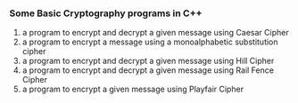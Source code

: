 ### Some Basic Cryptography programs in C++
1. a program to encrypt and decrypt a given message using Caesar Cipher
2. a program to encrypt a message using a monoalphabetic substitution cipher
3. a program to encrypt and decrypt a given message using Hill Cipher
4. a program to encrypt and decrypt a given message using Rail Fence Cipher
5. a program to encrypt a given message using Playfair Cipher